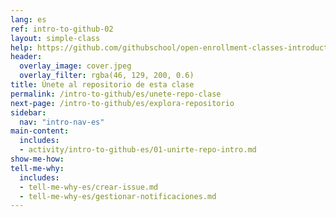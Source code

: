 ```yaml
---
lang: es
ref: intro-to-github-02
layout: simple-class
help: https://github.com/githubschool/open-enrollment-classes-introduction-to-github/issues/new?title=I%20need%20help&body=Describe%20what%20you%20need%20help%20with%20here.
header:
  overlay_image: cover.jpeg
  overlay_filter: rgba(46, 129, 200, 0.6)
title: Únete al repositorio de esta clase
permalink: /intro-to-github/es/unete-repo-clase
next-page: /intro-to-github/es/explora-repositorio
sidebar:
  nav: "intro-nav-es"
main-content:
  includes:
  - activity/intro-to-github-es/01-unirte-repo-intro.md
show-me-how:
tell-me-why:
  includes:
  - tell-me-why-es/crear-issue.md
  - tell-me-why-es/gestionar-notificaciones.md
---
```

